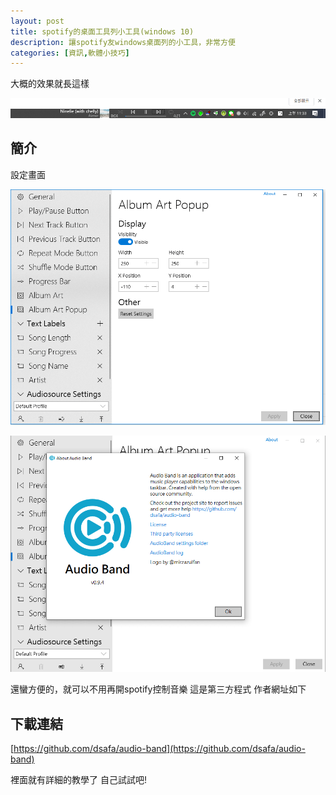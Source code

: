 ```yaml
---
layout: post
title: spotify的桌面工具列小工具(windows 10)
description: 讓spotify友windows桌面列的小工具，非常方便
categories: [資訊,軟體小技巧]
---
```

大概的效果就長這樣

![圖片_003](/attachments/2019-11-23-spotify-toolbar/圖片_003.png)

<!--more-->

## 簡介

設定畫面

![圖片_004](/attachments/2019-11-23-spotify-toolbar/圖片_004.png)

![圖片_005](/attachments/2019-11-23-spotify-toolbar/圖片_005.png)

還蠻方便的，就可以不用再開spotify控制音樂
這是第三方程式 作者網址如下

## 下載連結

[https://github.com/dsafa/audio-band](https://github.com/dsafa/audio-band)

裡面就有詳細的教學了 自己試試吧!